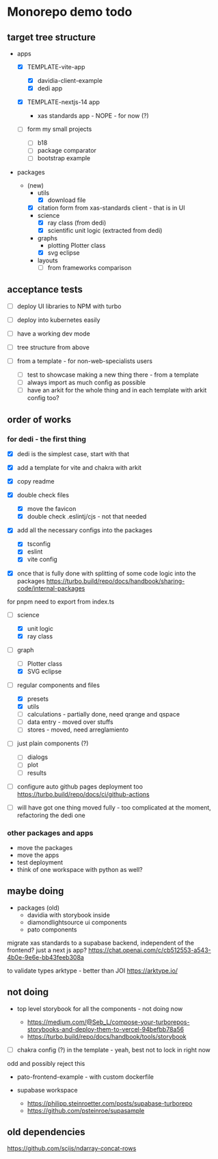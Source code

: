 # Monorepo demo todo



## target tree structure

- apps

  - [x] TEMPLATE-vite-app
    - [x] davidia-client-example
    - [x] dedi app
  - [x] TEMPLATE-nextjs-14 app
    - xas standards app - NOPE - for now (?)

  - [ ] form my small projects
    - [ ] b18 
    - [ ] package comparator
    - [ ] bootstrap example

- packages
  - (new)
    - utils
      - [x] download file
    - [x] citation form from xas-standards client - that is in UI
    - science
      - [x] ray class (from dedi)
      - [x] scientific unit logic (extracted from dedi)
    - graphs
      - plotting Plotter class
      - [x] svg eclipse
    - layouts
      - [ ] from frameworks comparison

## acceptance tests

- [ ] deploy UI libraries to NPM with turbo
- [ ] deploy into kubernetes easily
- [ ] have a working dev mode
- [ ] tree structure from above

- [ ] from a template - for non-web-specialists users
  - [ ] test to showcase making a new thing there - from a template
  - [ ] always import as much config as possible
  - [ ] have an arkit for the whole thing and in each template with arkit config too?

## order of works

### for dedi - the first thing

- [x] dedi is the simplest case, start with that
- [x] add a template for vite and chakra with arkit
- [x] copy readme

- [x] double check files

  - [x] move the favicon
  - [x] double check .eslintj/cjs - not that needed

- [x] add all the necessary configs into the packages

  - [x] tsconfig
  - [x] eslint
  - [x] vite config

- [x] once that is fully done with splitting of some code logic into the packages https://turbo.build/repo/docs/handbook/sharing-code/internal-packages

for pnpm need to export from index.ts

  - [ ] science
    - [x] unit logic
    - [x] ray class
  - [ ] graph
    - [ ] Plotter class
    - [x] SVG eclipse

- [ ] regular components and files

  - [x] presets
  - [x] utils
  - [ ] calculations - partially done, need qrange and qspace
  - [ ] data entry - moved over stuffs
  - [ ] stores - moved, need arreglamiento

- [ ] just plain components (?)

  - [ ] dialogs
  - [ ] plot
  - [ ] results

- [ ] configure auto github pages deployment too https://turbo.build/repo/docs/ci/github-actions

- [ ] will have got one thing moved fully - too complicated at the moment, refactoring the dedi one

### other packages and apps

- move the packages
- move the apps
- test deployment
- think of one workspace with python as well?

## maybe doing

- packages (old)
  - davidia with storybook inside
  - diamondlightsource ui components
  - pato components

migrate xas standards to a supabase backend, independent of the frontend? just a next js app?
<https://chat.openai.com/c/cb512553-a543-4b0e-9e6e-bb43feeb308a>

to validate types arktype - better than JOI
<https://arktype.io/>

## not doing

- top level storybook for all the components - not doing now

  - <https://medium.com/@Seb_L/compose-your-turborepos-storybooks-and-deploy-them-to-vercel-94befbb78a56>
  - <https://turbo.build/repo/docs/handbook/tools/storybook>

- [ ] chakra config (?) in the template - yeah, best not to lock in right now

odd and possibly reject this

- pato-frontend-example - with custom dockerfile

- supabase workspace
  - <https://philipp.steinroetter.com/posts/supabase-turborepo>
  - <https://github.com/psteinroe/supasample>

## old dependencies

https://github.com/scijs/ndarray-concat-rows

